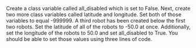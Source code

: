 Create a class variable called all_disabled which is set to False. Next, create two more class variables called latitude and longitude. Set both of those variables to equal -999999. A third robot has been created below the first two robots. Set the latitude of all of the robots to -50.0 at once. Additionally, set the longitude of the robots to 50.0 and set all_disabled to True. You should be able to set those values using three lines of code.